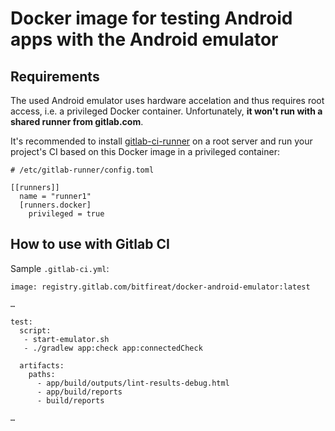 
Docker image for testing Android apps with the Android emulator
===============================================================


Requirements
------------

The used Android emulator uses hardware accelation and thus requires root access,
i.e. a privileged Docker container. Unfortunately, **it won't run with a shared
runner from gitlab.com**.

It's recommended to install [gitlab-ci-runner](https://docs.gitlab.com/runner/)
on a root server and run your project's CI based on this Docker image
in a privileged container:

```
# /etc/gitlab-runner/config.toml

[[runners]]
  name = "runner1"
  [runners.docker]
    privileged = true
```


How to use with Gitlab CI
-------------------------

Sample `.gitlab-ci.yml`:

```
image: registry.gitlab.com/bitfireat/docker-android-emulator:latest

…

test:
  script:
   - start-emulator.sh
   - ./gradlew app:check app:connectedCheck

  artifacts:
    paths:
      - app/build/outputs/lint-results-debug.html
      - app/build/reports
      - build/reports

…

```
